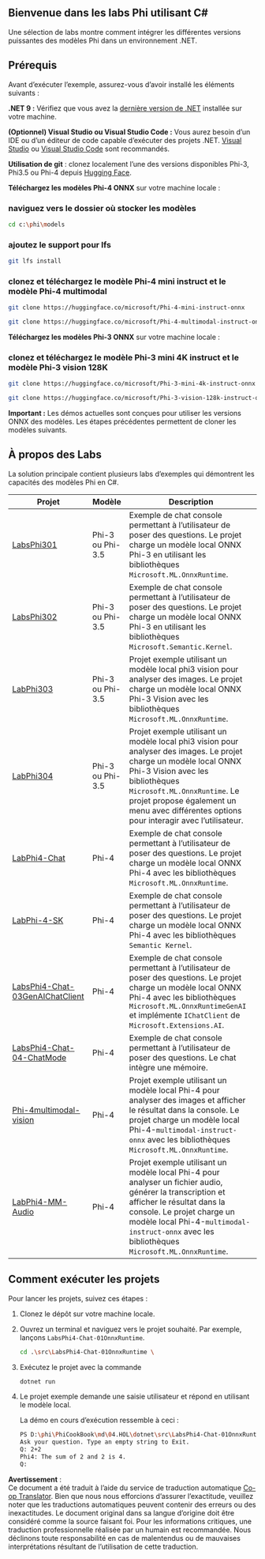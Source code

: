 <!--
CO_OP_TRANSLATOR_METADATA:
{
  "original_hash": "903c509a6d0d1ecce00b849d7f753bdd",
  "translation_date": "2025-07-17T10:30:10+00:00",
  "source_file": "md/04.HOL/dotnet/readme.md",
  "language_code": "fr"
}
-->
## Bienvenue dans les labs Phi utilisant C#

Une sélection de labs montre comment intégrer les différentes versions puissantes des modèles Phi dans un environnement .NET.

## Prérequis

Avant d’exécuter l’exemple, assurez-vous d’avoir installé les éléments suivants :

**.NET 9 :** Vérifiez que vous avez la [dernière version de .NET](https://dotnet.microsoft.com/download/dotnet?WT.mc_id=aiml-137032-kinfeylo) installée sur votre machine.

**(Optionnel) Visual Studio ou Visual Studio Code :** Vous aurez besoin d’un IDE ou d’un éditeur de code capable d’exécuter des projets .NET. [Visual Studio](https://visualstudio.microsoft.com?WT.mc_id=aiml-137032-kinfeylo) ou [Visual Studio Code](https://code.visualstudio.com?WT.mc_id=aiml-137032-kinfeylo) sont recommandés.

**Utilisation de git** : clonez localement l’une des versions disponibles Phi-3, Phi3.5 ou Phi-4 depuis [Hugging Face](https://huggingface.co/collections/lokinfey/phi-4-family-679c6f234061a1ab60f5547c).

**Téléchargez les modèles Phi-4 ONNX** sur votre machine locale :

### naviguez vers le dossier où stocker les modèles

```bash
cd c:\phi\models
```

### ajoutez le support pour lfs

```bash
git lfs install 
```

### clonez et téléchargez le modèle Phi-4 mini instruct et le modèle Phi-4 multimodal

```bash
git clone https://huggingface.co/microsoft/Phi-4-mini-instruct-onnx

git clone https://huggingface.co/microsoft/Phi-4-multimodal-instruct-onnx
```

**Téléchargez les modèles Phi-3 ONNX** sur votre machine locale :

### clonez et téléchargez le modèle Phi-3 mini 4K instruct et le modèle Phi-3 vision 128K

```bash
git clone https://huggingface.co/microsoft/Phi-3-mini-4k-instruct-onnx

git clone https://huggingface.co/microsoft/Phi-3-vision-128k-instruct-onnx-cpu
```

**Important :** Les démos actuelles sont conçues pour utiliser les versions ONNX des modèles. Les étapes précédentes permettent de cloner les modèles suivants.

## À propos des Labs

La solution principale contient plusieurs labs d’exemples qui démontrent les capacités des modèles Phi en C#.

| Projet | Modèle | Description |
| ------------ | -----------| ----------- |
| [LabsPhi301](../../../../../md/04.HOL/dotnet/src/LabsPhi301) | Phi-3 ou Phi-3.5 | Exemple de chat console permettant à l’utilisateur de poser des questions. Le projet charge un modèle local ONNX Phi-3 en utilisant les bibliothèques `Microsoft.ML.OnnxRuntime`. |
| [LabsPhi302](../../../../../md/04.HOL/dotnet/src/LabsPhi302) | Phi-3 ou Phi-3.5 | Exemple de chat console permettant à l’utilisateur de poser des questions. Le projet charge un modèle local ONNX Phi-3 en utilisant les bibliothèques `Microsoft.Semantic.Kernel`. |
| [LabPhi303](../../../../../md/04.HOL/dotnet/src/LabsPhi303) | Phi-3 ou Phi-3.5 | Projet exemple utilisant un modèle local phi3 vision pour analyser des images. Le projet charge un modèle local ONNX Phi-3 Vision avec les bibliothèques `Microsoft.ML.OnnxRuntime`. |
| [LabPhi304](../../../../../md/04.HOL/dotnet/src/LabsPhi304) | Phi-3 ou Phi-3.5 | Projet exemple utilisant un modèle local phi3 vision pour analyser des images. Le projet charge un modèle local ONNX Phi-3 Vision avec les bibliothèques `Microsoft.ML.OnnxRuntime`. Le projet propose également un menu avec différentes options pour interagir avec l’utilisateur. | 
| [LabPhi4-Chat](../../../../../md/04.HOL/dotnet/src/LabsPhi4-Chat-01OnnxRuntime) | Phi-4 | Exemple de chat console permettant à l’utilisateur de poser des questions. Le projet charge un modèle local ONNX Phi-4 avec les bibliothèques `Microsoft.ML.OnnxRuntime`. |
| [LabPhi-4-SK](../../../../../md/04.HOL/dotnet/src/LabsPhi4-Chat-02SK) | Phi-4 | Exemple de chat console permettant à l’utilisateur de poser des questions. Le projet charge un modèle local ONNX Phi-4 avec les bibliothèques `Semantic Kernel`. |
| [LabsPhi4-Chat-03GenAIChatClient](../../../../../md/04.HOL/dotnet/src/LabsPhi4-Chat-03GenAIChatClient) | Phi-4 | Exemple de chat console permettant à l’utilisateur de poser des questions. Le projet charge un modèle local ONNX Phi-4 avec les bibliothèques `Microsoft.ML.OnnxRuntimeGenAI` et implémente `IChatClient` de `Microsoft.Extensions.AI`. |
| [LabsPhi4-Chat-04-ChatMode](../../../../../md/04.HOL/dotnet/src/LabsPhi4-Chat-04-ChatMode) | Phi-4 | Exemple de chat console permettant à l’utilisateur de poser des questions. Le chat intègre une mémoire. |
| [Phi-4multimodal-vision](../../../../../md/04.HOL/dotnet/src/LabsPhi4-MultiModal-01Images) | Phi-4 | Projet exemple utilisant un modèle local Phi-4 pour analyser des images et afficher le résultat dans la console. Le projet charge un modèle local Phi-4-`multimodal-instruct-onnx` avec les bibliothèques `Microsoft.ML.OnnxRuntime`. |
| [LabPhi4-MM-Audio](../../../../../md/04.HOL/dotnet/src/LabsPhi4-MultiModal-02Audio) | Phi-4 | Projet exemple utilisant un modèle local Phi-4 pour analyser un fichier audio, générer la transcription et afficher le résultat dans la console. Le projet charge un modèle local Phi-4-`multimodal-instruct-onnx` avec les bibliothèques `Microsoft.ML.OnnxRuntime`. |

## Comment exécuter les projets

Pour lancer les projets, suivez ces étapes :

1. Clonez le dépôt sur votre machine locale.

1. Ouvrez un terminal et naviguez vers le projet souhaité. Par exemple, lançons `LabsPhi4-Chat-01OnnxRuntime`.

    ```bash
    cd .\src\LabsPhi4-Chat-01OnnxRuntime \
    ```

1. Exécutez le projet avec la commande

    ```bash
    dotnet run
    ```

1. Le projet exemple demande une saisie utilisateur et répond en utilisant le modèle local.

   La démo en cours d’exécution ressemble à ceci :

   ```bash
   PS D:\phi\PhiCookBook\md\04.HOL\dotnet\src\LabsPhi4-Chat-01OnnxRuntime> dotnet run
   Ask your question. Type an empty string to Exit.
   Q: 2+2
   Phi4: The sum of 2 and 2 is 4.
   Q:
   ```

**Avertissement** :  
Ce document a été traduit à l’aide du service de traduction automatique [Co-op Translator](https://github.com/Azure/co-op-translator). Bien que nous nous efforcions d’assurer l’exactitude, veuillez noter que les traductions automatiques peuvent contenir des erreurs ou des inexactitudes. Le document original dans sa langue d’origine doit être considéré comme la source faisant foi. Pour les informations critiques, une traduction professionnelle réalisée par un humain est recommandée. Nous déclinons toute responsabilité en cas de malentendus ou de mauvaises interprétations résultant de l’utilisation de cette traduction.